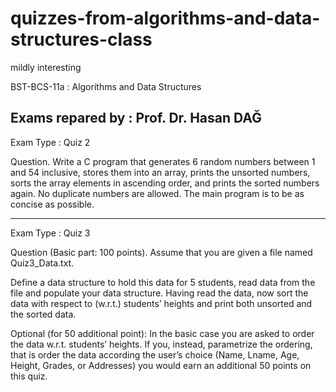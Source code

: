 # quizzes-from-algorithms-and-data-structures-class
mildly interesting




BST-BCS-11a	: Algorithms and Data Structures

Exams repared by	: Prof. Dr. Hasan DAĞ
------------------------------------------------------


Exam Type		: Quiz 2 		 

Question. Write a C program that generates 6 random numbers between 1 and 54 inclusive, stores them into an array, prints the unsorted numbers, sorts the array elements in ascending order, and prints the sorted numbers again. No duplicate numbers are allowed. The main program is to be as concise as possible. 

------------------------------------------------------

Exam Type		: Quiz 3 		 

Question (Basic part: 100 points). Assume that you are given a file named Quiz3_Data.txt.

Define a data structure to hold this data for 5 students, read data from the file and populate your data structure. Having read the data, now sort the data with respect to (w.r.t.) students’ heights and print both unsorted and the sorted data. 

Optional (for 50 additional point): In the basic case you are asked to order the data w.r.t. students’ heights. If you, instead, parametrize the ordering, that is order the data according the user’s choice (Name, Lname, Age, Height, Grades, or Addresses) you would earn an additional 50 points on this quiz.




